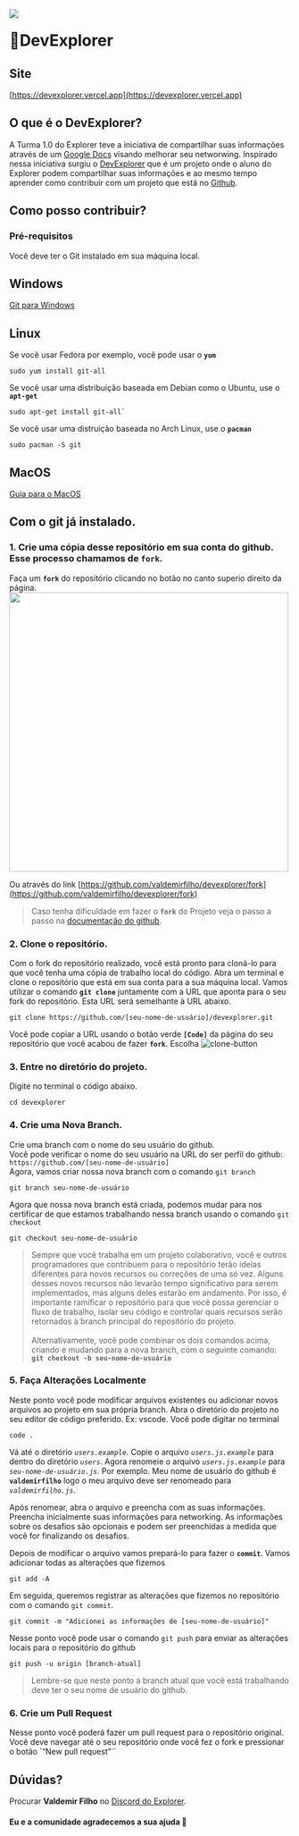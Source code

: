 <!-- ![banner](https://github.githubassets.com/images/modules/memexes/projects-beta-banner-dark.png) -->
<img src="https://github.githubassets.com/images/modules/memexes/projects-beta-banner-dark.png" style="position: absolute;">

# 🚀DevExplorer

## Site
[https://devexplorer.vercel.app](https://devexplorer.vercel.app)

## O que é o DevExplorer?
A Turma 1.0 do Explorer teve a iniciativa de compartilhar suas informações através de um [Google Docs](https://docs.google.com/spreadsheets/d/1SsZ9JL6ADQQ2vDfT-bXqo21PH87N_HjzKIoEeaZL-Rc/edit#gid=0) visando melhorar seu networwing.
Inspirado nessa iniciativa surgiu o [DevExplorer](http://devexplorer.vercel.app/) que é um projeto onde o aluno do Explorer podem compartilhar suas informações e ao mesmo tempo aprender como contribuir com um projeto que está no [Github](https://github.com).

## Como posso contribuir?

### Pré-requisitos
Você deve ter o Git instalado em sua máquina local.
## Windows
[Git para Windows](https://git-scm.com/download/windows)

## Linux
Se você usar Fedora por exemplo, você pode usar o **`yum`**
```
sudo yum install git-all
```
Se você usar uma distribuição baseada em Debian como o Ubuntu, use o **`apt-get`**
```
sudo apt-get install git-all`
```
Se você usar uma distruição baseada no Arch Linux, use o **`pacman`**
```
sudo pacman -S git
```

## MacOS
[Guia para o MacOS](https://efficient-sloth-d85.notion.site/macOS-9463f0689d0a4c4098a6d64f01016f43)

## Com o git já instalado.

### 1. Crie uma cópia desse repositório em sua conta do github. Esse processo chamamos de `fork`. 
Faça um **`fork`** do repositório clicando no botão no canto superio direito da página.
<img src="https://docs.github.com/assets/cb-23088/images/help/repository/fork_button.png" width="500px">

Ou através do link [https://github.com/valdemirfilho/devexplorer/fork](https://github.com/valdemirfilho/devexplorer/fork)

> Caso tenha dificuldade em fazer o **`fork`** do Projeto veja o passo a passo na [documentação do github](https://docs.github.com/pt/get-started/quickstart/fork-a-repo).

### 2. Clone o repositório.
Com o fork do repositório realizado, você está pronto para cloná-lo para que você tenha uma cópia de trabalho local do código.
Abra um terminal e clone o repositório que está em sua conta para a sua máquina local.
Vamos utilizar o comando **`git clone`** juntamente com a URL que aponta para o seu fork do repositório.
Esta URL será semelhante à URL abaixo.
```
git clone https://github.com/[seu-nome-de-usuário]/devexplorer.git
```

Você pode copiar a URL usando o botão verde **`[Code]`** da página do seu repositório que você acabou de fazer **`fork`**.
Escolha 
![clone-button](https://user-images.githubusercontent.com/6961638/193442927-674f29c1-9418-4bf2-8814-3bbd7433dd39.png)

### 3. Entre no diretório do projeto.
Digite no terminal o código abaixo.
 ```
 cd devexplorer
 ```
 
### 4. Crie uma Nova Branch.
Crie uma branch com o nome do seu usuário do github.<br>
Você pode verificar o nome do seu usuário na URL do ser perfil do github: <br>`https://github.com/[seu-nome-de-usuário]`<br>
Agora, vamos criar nossa nova branch com o comando `git branch`
```
git branch seu-nome-de-usuário
```
Agora que nossa nova branch está criada, podemos mudar para nos certificar de que estamos trabalhando nessa branch usando o comando `git checkout`
```
git checkout seu-nome-de-usuário
```

> Sempre que você trabalha em um projeto colaborativo, você e outros programadores que contribuem para o repositório terão ideias diferentes para novos recursos ou correções de uma só vez. Alguns desses novos recursos não levarão tempo significativo para serem implementados, mas alguns deles estarão em andamento. Por isso, é importante ramificar o repositório para que você possa gerenciar o fluxo de trabalho, isolar seu código e controlar quais recursos serão retornados à branch principal do repositório do projeto.<br><br>
> Alternativamente, você pode combinar os dois comandos acima, criando e mudando para a nova branch, com o seguinte comando: **`git checkout -b seu-nome-de-usuário`**

### 5. Faça Alterações Localmente
Neste ponto você pode modificar arquivos existentes ou adicionar novos arquivos ao projeto em sua própria branch.
Abra o diretório do projeto no seu editor de código preferido. Ex: vscode.
Você pode digitar no terminal
```
code .
```
Vá até o diretório *`users.example`*. Copie o arquivo *`users.js.example`* para dentro do diretório *`users`*. Agora renomeie o arquivo *`users.js.example`* para *`seu-nome-de-usuário.js`*.
Por exemplo. Meu nome de usuário do github é **`valdemirfilho`** logo o meu arquivo deve ser renomeado para *`valdemirfilho.js`*.

Após renomear, abra o arquivo e preencha com as suas informações.  Preencha inicialmente suas informações para networking. As informações sobre os desafios são opcionais e podem ser preenchidas a medida que você for finalizando os desafios.

Depois de modificar o arquivo vamos prepará-lo para fazer o **`commit`**. Vamos adicionar todas as alterações que fizemos
```
git add -A
```
Em seguida, queremos registrar as alterações que fizemos no repositório com o comando `git commit`.
```
git commit -m "Adicionei as informações de [seu-nome-de-usuário]"
```
Nesse ponto você pode usar o comando `git push` para enviar as alterações locais para o repositório do github
```
git push -u origin [branch-atual]
```
> Lembre-se que  neste ponto a branch atual que você está trabalhando deve ter o seu nome de usuário do github.

### 6. Crie um Pull Request

Nesse ponto você poderá fazer um pull request para o repositório original.
Você deve navegar até o seu repositório onde você fez o fork e pressionar o botão `“New pull request”``

## Dúvidas?
Procurar **Valdemir Filho** no [Discord do Explorer](https://discord.com/channels/327861810768117763/956248170915045386).

#### Eu e a comunidade agradecemos a sua ajuda 💜

